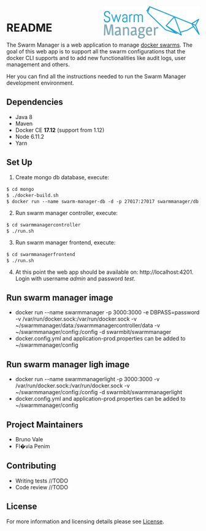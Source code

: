 <img align="right" alt="Swarm Manager logo" width="250" src="SwarmManager.png">

# README #

The Swarm Manager is a web application to manage [docker swarms](https://docs.docker.com/engine/swarm/). The goal of this web app is to support all the swarm configurations that the docker CLI supports and to add new functionalities like audit logs, user management and others.

Her you can find all the instructions needed to run the Swarm Manager development environment.

## Dependencies
* Java 8
* Maven
* Docker CE **17.12** (support from 1.12)
* Node 6.11.2
* Yarn

## Set Up
1. Create mongo db database, execute:
```
$ cd mongo
$ ./docker-build.sh
$ docker run --name swarm-manager-db -d -p 27017:27017 swarmmanager/db
```
2. Run swarm manager controller, execute:
```
$ cd swarmmanagercontroller
$ ./run.sh
```
3. Run swarm manager frontend, execute:
```
$ cd swarmmanagerfrontend
$ ./run.sh
```
4. At this point the web app should be available on: http://localhost:4201.
Login with username *admin* and password *test*.

## Run swarm manager image
* docker run --name swarmmanager -p 3000:3000 -e DBPASS=password -v /var/run/docker.sock:/var/run/docker.sock -v ~/swarmmanager/data:/swarmmanagercontroller/data -v ~/swarmmanager/config:/config -d swarmbit/swarmmanager
* docker.config.yml and application-prod.properties can be added to ~/swarmmanager/config

## Run swarm manager ligh image
* docker run --name swarmmanagerlight -p 3000:3000 -v /var/run/docker.sock:/var/run/docker.sock -v ~/swarmmanager/config:/config -d swarmbit/swarmmanagerlight
* docker.config.yml and application-prod.properties can be added to ~/swarmmanager/config

## Project Maintainers
* Bruno Vale
* Fl�via Penim

## Contributing
* Writing tests //TODO
* Code review //TODO

## License
For more information and licensing details please see [License](LICENSE.md).
